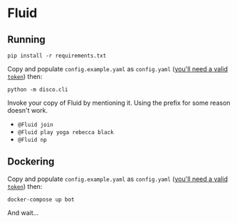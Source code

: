 # Fluid

## Running

`pip install -r requirements.txt`

Copy and populate `config.example.yaml` as `config.yaml` ([you'll need a valid `token`](https://discordjs.guide/preparations/setting-up-a-bot-application.html#creating-your-bot)) then: 

`python -m disco.cli`

Invoke your copy of Fluid by mentioning it. Using the prefix for some reason doesn't work.

- `@Fluid join`
- `@Fluid play yoga rebecca black`
- `@Fluid np`

## Dockering

Copy and populate `config.example.yaml` as `config.yaml` ([you'll need a valid `token`](https://discordjs.guide/preparations/setting-up-a-bot-application.html#creating-your-bot)) then: 

`docker-compose up bot`

And wait...
